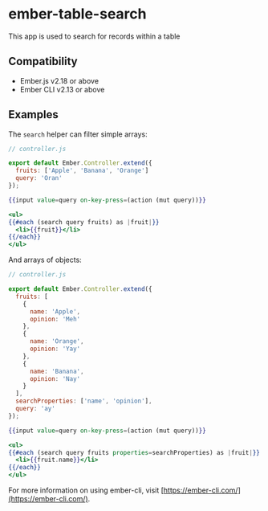 # ember-table-search

This app is used to search for records within a table


## Compatibility

* Ember.js v2.18 or above
* Ember CLI v2.13 or above

## Examples

The `search` helper can filter simple arrays:

```javascript
// controller.js

export default Ember.Controller.extend({
  fruits: ['Apple', 'Banana', 'Orange']
  query: 'Oran'
});
```

```hbs
{{input value=query on-key-press=(action (mut query))}}

<ul>
{{#each (search query fruits) as |fruit|}}
  <li>{{fruit}}</li>
{{/each}}
</ul>
```

And arrays of objects:

```javascript
// controller.js

export default Ember.Controller.extend({
  fruits: [
    {
      name: 'Apple',
      opinion: 'Meh'
    },
    {
      name: 'Orange',
      opinion: 'Yay'
    },
    {
      name: 'Banana',
      opinion: 'Nay'
    }
  ],
  searchProperties: ['name', 'opinion'],
  query: 'ay'
});
```

```hbs
{{input value=query on-key-press=(action (mut query))}}

<ul>
{{#each (search query fruits properties=searchProperties) as |fruit|}}
  <li>{{fruit.name}}</li>
{{/each}}
</ul>
```

For more information on using ember-cli, visit [https://ember-cli.com/](https://ember-cli.com/).
